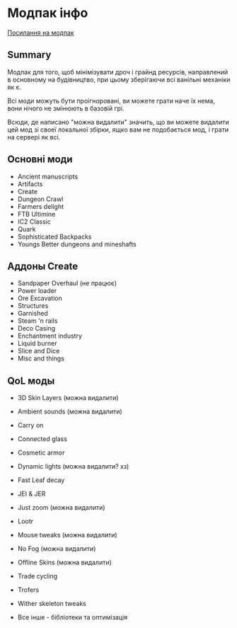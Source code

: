 # Модпак інфо

[Посилання на модпак](https://drive.google.com/file/d/1vwvKtrjV2iNNQgTVcKrsZMUieRahBD_7/view?usp=drive_link)

## Summary

Модпак для того, щоб мінімізувати дроч і грайнд ресурсів, направлений в основному на будівництво,
при цьому зберігаючи всі ванільні механіки як є. 

Всі моди можуть бути проігноровані, ви можете грати наче їх нема, вони нічого не змінюють в базовій грі.

Всюди, де написано "можна видалити" значить, що ви можете видалити цей мод зі своеї локальної збірки, ящко вам не подобається мод, і грати на сервері як всі.

## Основні моди
  * Ancient manuscripts
  * Artifacts
  * Create
  * Dungeon Crawl
  * Farmers delight
  * FTB Ultimine
  * IC2 Classic
  * Quark
  * Sophisticated Backpacks
  * Youngs Better dungeons and mineshafts
## Аддоны Create
  * Sandpaper Overhaul (не працює)
  * Power loader
  * Ore Excavation
  * Structures
  * Garnished
  * Steam 'n rails
  * Deco Casing
  * Enchantment industry
  * Liquid burner
  * Slice and Dice
  * Misc and things
## QoL моды
  * 3D Skin Layers (можна видалити)
  * Ambient sounds (можна видалити)
  * Carry on
  * Connected glass
  * Cosmetic armor
  * Dynamic lights (можна видалити? хз)
  * Fast Leaf decay
  * JEI & JER
  * Just zoom (можна видалити)
  * Lootr
  * Mouse tweaks (можна видалити)
  * No Fog (можна видалити)
  * Offline Skins (можна видалити)
  * Trade cycling
  * Trofers
  * Wither skeleton tweaks

  * Все інше - бібліотеки та оптимізація
